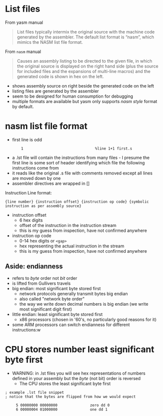 # List files

From yasm manual

> List files typically intermix the original source with the machine
> code generated by the assembler. The default list format is “nasm”,
> which mimics the NASM list file format.

From `nasm` manual

> Causes an assembly listing to be directed to the given file, in
> which the original source is displayed on the right hand side (plus
> the source for included files and the expansions of multi-line
> macros) and the generated code is shown in hex on the left.

* shows assembly source on right beside the generated code on the left
* listing files are generated by the assembler
* seem to be designed for human consumption for debugging
* multiple formats are available but yasm only supports _nasm style_ format by default.

# nasm list file format

* first line is odd
    ```
        1                                 %line 1+1 first.s
    ```
* a .lst file will contain the instructions from many files - I presume the first line is some sort of header identifying which file the following instructions come from
* it reads like the original .s file with comments removed except all lines are moved down by one
* assembler directives are wrapped in []

Instruction Line format:

```
{line number} {instruction offset} {instruction op code} {symbolic instruction as per assembly source}
```

* instruction offset
    * 6 hex digits
    * offset of the instruction in the instruction stream
    * this is my guess from inspection, have not confirmed anywhere
*  instruction op code
    * 0-14 hex digits or `<gap>`
    * hex representing the actual instruction in the stream
    * this is my guess from inspection, have not confirmed anywhere

## Aside: endianness

* refers to *byte* order not *bit* order
* is lifted from Gullivers travels
* big endian: most significant byte stored first
    * network protocols generally transmit bytes big endian
    * also called "network byte order"
    * the way we write down decimal numbers is big endian (we write most significant digit first)
* little endian: least significant byte stored first
    * x86 processors (chosen in '60's, no particularly good reasons for it)
* some ARM processors can switch endianness for different instructions:w

# CPU stores number least significant byte first

* WARNING: in .lst files you will see hex representations of numbers defined in
  your assembly but the *byte* (not bit) order is reversed
    * The CPU stores the least significant byte first

```
; example .lst file snippet
; notice that the bytes are flipped from how we would expect

     5 00000000 00000000               zero dd 0
     6 00000004 01000000               one dd 1
```


